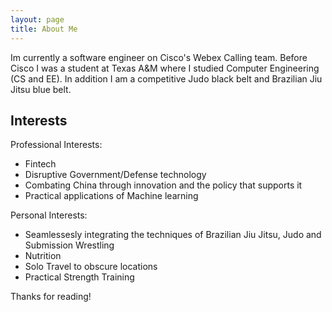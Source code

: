 ```yaml
---
layout: page
title: About Me
---
```


Im currently a software engineer on Cisco's Webex Calling team. Before Cisco I was a student at Texas A&M where I studied Computer Engineering (CS and EE). In addition I am a competitive Judo black belt and Brazilian Jiu Jitsu blue belt. 

## Interests

Professional Interests:
* Fintech
* Disruptive Government/Defense technology
* Combating China through innovation and the policy that supports it
* Practical applications of Machine learning 

Personal Interests:
* Seamlessesly integrating the techniques of Brazilian Jiu Jitsu, Judo and Submission Wrestling
* Nutrition 
* Solo Travel to obscure locations 
* Practical Strength Training

Thanks for reading!
